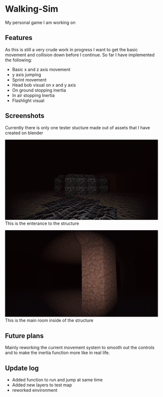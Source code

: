 # Walking-Sim
 My personal game I am working on

## Features

As this is still a very crude work in progress I want to get the basic movement and collision down before I continue. So far I have implemented the following:

- Basic x and z axis movement
- y axis jumping
- Sprint movement
- Head bob visual on x and y axis
- On ground stopping inertia
- In air stopping Inertia
- Flashlight visual

## Screenshots

Currently there is only one tester stucture made out of assets that I have created on blender

![The enterance](Images/enterance.png)
This is the enterance to the structure

![Gore pillar](Images/gorepillar.png)
This is the main room inside of the structure

## Future plans

 Mainly reworking the current movement system to smooth out the controls and to make the inertia function more like in real life.

 ## Update log

 - Added function to run and jump at same time
 - Added new layers to test map
 - reworked environment